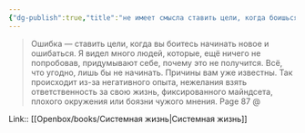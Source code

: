 ```yaml
---
{"dg-publish":true,"title":"не имеет смысла ставить цели, когда боишься ошибок","tags":["quotes"],"date":"2023-09-11T11:34:37+03:00","modified_at":"2023-09-16T21:21:05+03:00","dg-path":"/quotes/202304290812.md","permalink":"/quotes/202304290812/","dgPassFrontmatter":true}
---
```



> Ошибка — ставить цели, когда вы боитесь начинать новое и ошибаться. Я видел много людей, которые, ещё ничего не попробовав, придумывают себе, почему это не получится. Всё, что угодно, лишь бы не начинать. Причины вам уже известны. Так происходит из-за негативного опыта, нежелания взять ответственность за свою жизнь, фиксированного майндсета, плохого окружения или боязни чужого мнения.
Page 87 @ 

Link:: [[Openbox/books/Системная жизнь\|Системная жизнь]]
